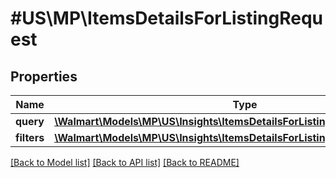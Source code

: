 # #US\MP\ItemsDetailsForListingRequest

## Properties

Name | Type | Description | Notes
------------ | ------------- | ------------- | -------------
**query** | [**\Walmart\Models\MP\US\Insights\ItemsDetailsForListingRequestQuery**](ItemsDetailsForListingRequestQuery.md) |  | [optional]
**filters** | [**\Walmart\Models\MP\US\Insights\ItemsDetailsForListingRequestFiltersInner[]**](ItemsDetailsForListingRequestFiltersInner.md) |  | [optional]


[[Back to Model list]](../) [[Back to API list]](../../Api/US/MP) [[Back to README]](../../README.md)
